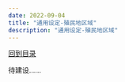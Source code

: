 ```yaml
---
date: 2022-09-04
title: "通用设定-殖民地区域"
description: "通用设定-殖民地区域"
---
```


[回到目录](index.md)

待建设......
